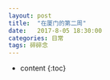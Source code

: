 ```yaml
---
layout: post
title:  "在厦门的第二周"
date:   2017-8-05 18:30:00
categories: 日常
tags: 碎碎念
---
```


* content
{:toc}

